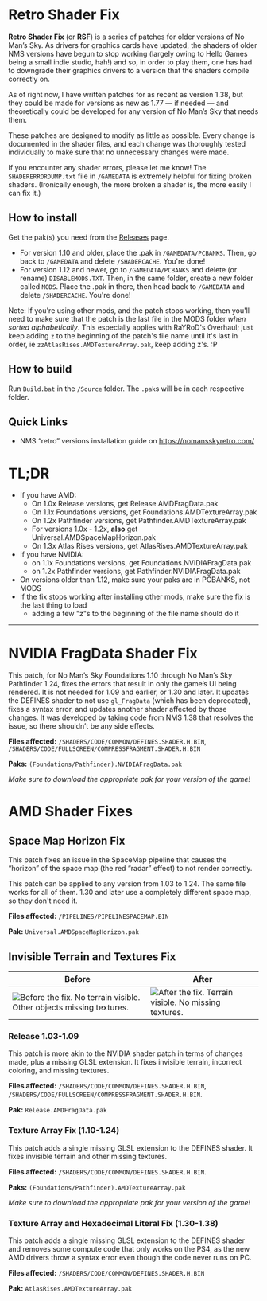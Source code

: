 # Retro Shader Fix

**Retro Shader Fix** (or **RSF**) is a series of patches for older versions of No Man’s Sky. As drivers for graphics cards have updated, the shaders of older NMS versions have begun to stop working (largely owing to Hello Games being a small indie studio, hah!) and so, in order to play them, one has had to downgrade their graphics drivers to a version that the shaders compile correctly on.

As of right now, I have written patches for as recent as version 1.38, but they could be made for versions as new as 1.77 — if needed — and theoretically could be developed for any version of No Man’s Sky that needs them. 

These patches are designed to modify as little as possible. Every change is documented in the shader files, and each change was thoroughly tested individually to make sure that no unnecessary changes were made. 

If you encounter any shader errors, please let me know! The `SHADERERRORDUMP.txt` file in `/GAMEDATA` is extremely helpful for fixing broken shaders. (Ironically enough, the more broken a shader is, the more easily I can fix it.)

## How to install
Get the pak(s) you need from the [Releases](https://github.com/EthanRDoesMC/RetroShaderFix/releases) page.
- For version 1.10 and older, place the .pak in `/GAMEDATA/PCBANKS`. Then, go back to `/GAMEDATA` and delete `/SHADERCACHE`. You're done!
- For version 1.12 and newer, go to `/GAMEDATA/PCBANKS` and delete (or rename) `DISABLEMODS.TXT`. Then, in the same folder, create a new folder called `MODS`. Place the .pak in there, then head back to `/GAMEDATA` and delete `/SHADERCACHE`. You're done!

Note: If you're using other mods, and the patch stops working, then you'll need to make sure that the patch is the last file in the MODS folder *when sorted alphabetically*. This especially applies with RaYRoD's Overhaul; just keep adding `z` to the beginning of the patch's file name until it's last in order, ie `zzAtlasRises.AMDTextureArray.pak`, keep adding z's. :P

## How to build
Run `Build.bat` in the `/Source` folder. The `.pak`s will be in each respective folder.

## Quick Links
- NMS “retro” versions installation guide on https://nomansskyretro.com/

# TL;DR
- If you have AMD:
  - On 1.0x Release versions, get Release.AMDFragData.pak
  - On 1.1x Foundations versions, get Foundations.AMDTextureArray.pak
  - On 1.2x Pathfinder versions, get Pathfinder.AMDTextureArray.pak
  - For versions 1.0x - 1.2x, **also** get Universal.AMDSpaceMapHorizon.pak
  - On 1.3x Atlas Rises versions, get AtlasRises.AMDTextureArray.pak
- If you have NVIDIA:
  - on 1.1x Foundations versions, get Foundations.NVIDIAFragData.pak
  - on 1.2x Pathfinder versions, get Pathfinder.NVIDIAFragData.pak
- On versions older than 1.12, make sure your paks are in PCBANKS, not MODS
- If the fix stops working after installing other mods, make sure the fix is the last thing to load
  - adding a few "z"s to the beginning of the file name should do it

- - - -
# NVIDIA FragData Shader Fix
This patch, for No Man’s Sky Foundations 1.10 through No Man’s Sky Pathfinder 1.24, fixes the errors that result in only the game’s UI being rendered. It is not needed for 1.09 and earlier, or 1.30 and later. 
It updates the DEFINES shader to not use `gl_FragData` (which has been deprecated), fixes a syntax error, and updates another shader affected by those changes. 
It was developed by taking code from NMS 1.38 that resolves the issue, so there shouldn’t be any side effects. 

**Files affected:** `/SHADERS/CODE/COMMON/DEFINES.SHADER.H.BIN`, `/SHADERS/CODE/FULLSCREEN/COMPRESSFRAGMENT.SHADER.H.BIN`

**Paks:** `(Foundations/Pathfinder).NVIDIAFragData.pak`

*Make sure to download the appropriate pak for your version of the game!*

# AMD Shader Fixes
## Space Map Horizon Fix
This patch fixes an issue in the SpaceMap pipeline that causes the “horizon” of the space map (the red “radar” effect) to not render correctly. 

This patch can be applied to any version from 1.03 to 1.24. The same file works for all of them. 1.30 and later use a completely different space map, so they don't need it.

**Files affected:** `/PIPELINES/PIPELINESPACEMAP.BIN`

**Pak:** `Universal.AMDSpaceMapHorizon.pak`

## Invisible Terrain and Textures Fix

| Before | After |
| ---  | --- |
| ![Before the fix. No terrain visible. Other objects missing textures.](https://raw.githubusercontent.com/EthanRDoesMC/RetroShaderFix/main/docs/AMDTerrainBefore.png) | ![After the fix. Terrain visible. No missing textures.](https://raw.githubusercontent.com/EthanRDoesMC/RetroShaderFix/main/docs/AMDTerrainAfter.png) |

### Release 1.03-1.09
This patch is more akin to the NVIDIA shader patch in terms of changes made, plus a missing GLSL extension. It fixes invisible terrain, incorrect coloring, and missing textures. 

**Files affected:** `/SHADERS/CODE/COMMON/DEFINES.SHADER.H.BIN`, `/SHADERS/CODE/FULLSCREEN/COMPRESSFRAGMENT.SHADER.H.BIN`.

**Pak:** `Release.AMDFragData.pak`

### Texture Array Fix (1.10-1.24)
This patch adds a single missing GLSL extension to the DEFINES shader. It fixes invisible terrain and other missing textures. 

**Files affected:** `/SHADERS/CODE/COMMON/DEFINES.SHADER.H.BIN`.

**Paks:** `(Foundations/Pathfinder).AMDTextureArray.pak`

*Make sure to download the appropriate pak for your version of the game!*

### Texture Array and Hexadecimal Literal Fix (1.30-1.38)
This patch adds a single missing GLSL extension to the DEFINES shader and removes some compute code that only works on the PS4, as the new AMD drivers throw a syntax error even though the code never runs on PC.

**Files affected:** `/SHADERS/CODE/COMMON/DEFINES.SHADER.H.BIN`

**Pak:** `AtlasRises.AMDTextureArray.pak`
